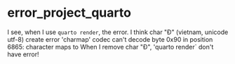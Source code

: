 # error_project_quarto

I see, when I use `quarto render`, the error.
I think char "Đ" (vietnam, unicode utf-8) create error 
'charmap' codec can't decode byte 0x90 in position 6865: character maps to <undefined>
When I remove char "Đ", 'quarto render` don't have error!

 
